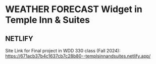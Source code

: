 # **WEATHER FORECAST Widget in Temple Inn & Suites**
## **NETLIFY**
Site Link for Final project in WDD 330 class (Fall 2024): 
https://671acb37b4c1637cb7c28b80--templsinnandsuites.netlify.app/
